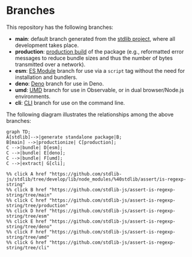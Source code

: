 <!--

@license Apache-2.0

Copyright (c) 2023 The Stdlib Authors.

Licensed under the Apache License, Version 2.0 (the "License");
you may not use this file except in compliance with the License.
You may obtain a copy of the License at

    http://www.apache.org/licenses/LICENSE-2.0

Unless required by applicable law or agreed to in writing, software
distributed under the License is distributed on an "AS IS" BASIS,
WITHOUT WARRANTIES OR CONDITIONS OF ANY KIND, either express or implied.
See the License for the specific language governing permissions and
limitations under the License.

-->

# Branches

This repository has the following branches:

-   **main**: default branch generated from the [stdlib project][stdlib-url], where all development takes place.
-   **production**: [production build][production-url] of the package (e.g., reformatted error messages to reduce bundle sizes and thus the number of bytes transmitted over a network).
-   **esm**: [ES Module][esm-url] branch for use via a `script` tag without the need for installation and bundlers.
-   **deno**: [Deno][deno-url] branch for use in Deno.
-   **umd**: [UMD][umd-url] branch for use in Observable, or in dual browser/Node.js environments.
-   **cli**: [CLI][cli-url] branch for use on the command line.

The following diagram illustrates the relationships among the above branches:

```mermaid
graph TD;
A[stdlib]-->|generate standalone package|B;
B[main] -->|productionize| C[production];
C -->|bundle| D[esm];
C -->|bundle| E[deno];
C -->|bundle| F[umd];
C -->|extract| G[cli];

%% click A href "https://github.com/stdlib-js/stdlib/tree/develop/lib/node_modules/%40stdlib/assert/is-regexp-string"
%% click B href "https://github.com/stdlib-js/assert-is-regexp-string/tree/main"
%% click C href "https://github.com/stdlib-js/assert-is-regexp-string/tree/production"
%% click D href "https://github.com/stdlib-js/assert-is-regexp-string/tree/esm"
%% click E href "https://github.com/stdlib-js/assert-is-regexp-string/tree/deno"
%% click F href "https://github.com/stdlib-js/assert-is-regexp-string/tree/umd"
%% click G href "https://github.com/stdlib-js/assert-is-regexp-string/tree/cli"
```

[stdlib-url]: https://github.com/stdlib-js/stdlib/tree/develop/lib/node_modules/%40stdlib/assert/is-regexp-string
[production-url]: https://github.com/stdlib-js/assert-is-regexp-string/tree/production
[deno-url]: https://github.com/stdlib-js/assert-is-regexp-string/tree/deno
[umd-url]: https://github.com/stdlib-js/assert-is-regexp-string/tree/umd
[esm-url]: https://github.com/stdlib-js/assert-is-regexp-string/tree/esm
[cli-url]: https://github.com/stdlib-js/assert-is-regexp-string/tree/cli